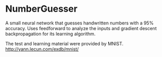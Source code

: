 # NumberGuesser

A small neural network that guesses handwritten numbers with a 95% accuracy. Uses feedforward to analyze the inputs and gradient descent backpropagation for its learning algorithm.

The test and learning material were provided by MNIST.
http://yann.lecun.com/exdb/mnist/